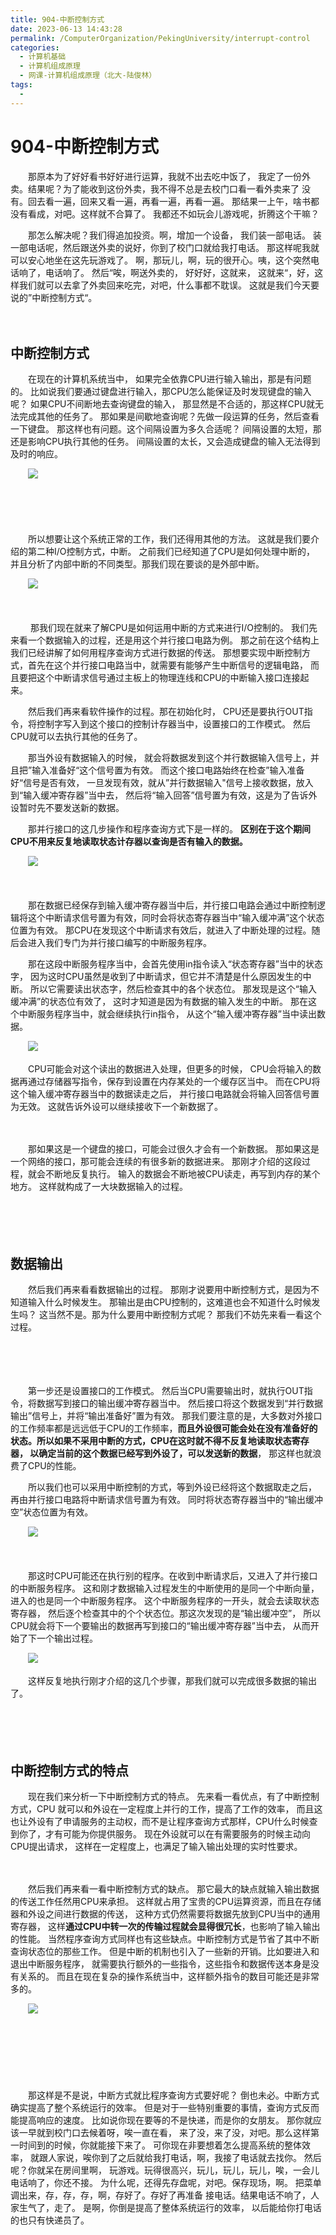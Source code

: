 ```yaml
---
title: 904-中断控制方式
date: 2023-06-13 14:43:28
permalink: /ComputerOrganization/PekingUniversity/interrupt-control
categories:
  - 计算机基础
  - 计算机组成原理
  - 网课-计算机组成原理（北大-陆俊林）
tags:
  - 
---
```

# 904-中断控制方式

　　那原本为了好好看书好好进行运算，我就不出去吃中饭了， 我定了一份外卖。结果呢？为了能收到这份外卖，我不得不总是去校门口看一看外卖来了 没有。回去看一遍，回来又看一遍，再看一遍，再看一遍。 那结果一上午，啥书都没有看成，对吧。这样就不合算了。 我都还不如玩会儿游戏呢，折腾这个干嘛？ 
<!-- more -->
　　那怎么解决呢？我们得追加投资。啊，增加一个设备， 我们装一部电话。 装一部电话呢，然后跟送外卖的说好，你到了校门口就给我打电话。 那这样呢我就可以安心地坐在这先玩游戏了。 啊，那玩儿，啊，玩的很开心。咦，这个突然电话响了，电话响了。 然后“唉，啊送外卖的， 好好好，这就来， 这就来“，好，这样我们就可以去拿了外卖回来吃完，对吧，什么事都不耽误。 这就是我们今天要说的”中断控制方式“。 

　　‍

## 中断控制方式

　　在现在的计算机系统当中， 如果完全依靠CPU进行输入输出，那是有问题的。 比如说我们要通过键盘进行输入，那CPU怎么能保证及时发现键盘的输入呢？ 如果CPU不间断地去查询键盘的输入， 那显然是不合适的，那这样CPU就无法完成其他的任务了。 那如果是间歇地查询呢？先做一段运算的任务，然后查看一下键盘。 那这样也有问题。这个间隔设置为多久合适呢？ 间隔设置的太短，那还是影响CPU执行其他的任务。 间隔设置的太长，又会造成键盘的输入无法得到及时的响应。 

　　![](https://image.peterjxl.com/blog/image-20220922204817-oxyvf08.png)​

　　‍

　　‍

　　所以想要让这个系统正常的工作，我们还得用其他的方法。 这就是我们要介绍的第二种I/O控制方式，中断。 之前我们已经知道了CPU是如何处理中断的， 并且分析了内部中断的不同类型。那我们现在要谈的是外部中断。

　　![](https://image.peterjxl.com/blog/image-20220922204850-mrci89t.png)​

　　‍

　　 那我们现在就来了解CPU是如何运用中断的方式来进行I/O控制的。 我们先来看一个数据输入的过程，还是用这个并行接口电路为例。 那之前在这个结构上我们已经讲解了如何用程序查询方式进行数据的传送。 那想要实现中断控制方式，首先在这个并行接口电路当中，就需要有能够产生中断信号的逻辑电路， 而且要把这个中断请求信号通过主板上的物理连线和CPU的中断输入接口连接起来。 

　　然后我们再来看软件操作的过程。那在初始化时， CPU还是要执行OUT指令，将控制字写入到这个接口的控制计存器当中，设置接口的工作模式。 然后CPU就可以去执行其他的任务了。 

　　那当外设有数据输入的时候， 就会将数据发到这个并行数据输入信号上，并且把”输入准备好“这个信号置为有效。 而这个接口电路始终在检查”输入准备好“信号是否有效， 一旦发现有效，就从”并行数据输入"信号上接收数据，放入到“输入缓冲寄存器”当中去， 然后将“输入回答”信号置为有效，这是为了告诉外设暂时先不要发送新的数据。 

　　那并行接口的这几步操作和程序查询方式下是一样的。 **区别在于这个期间CPU不用来反复地读取状态计存器以查询是否有输入的数据。** 

　　![](https://image.peterjxl.com/blog/image-20220922205015-ff77bb3.png)​

　　‍

　　那在数据已经保存到输入缓冲寄存器当中后，并行接口电路会通过中断控制逻辑将这个中断请求信号置为有效，同时会将状态寄存器当中“输入缓冲满”这个状态位置为有效。 那CPU在发现这个中断请求有效后，就进入了中断处理的过程。随后会进入我们专门为并行接口编写的中断服务程序。 

　　那在这段中断服务程序当中，会首先使用in指令读入“状态寄存器”当中的状态字， 因为这时CPU虽然是收到了中断请求，但它并不清楚是什么原因发生的中断。 所以它需要读出状态字，然后检查其中的各个状态位。 那发现是这个“输入缓冲满”的状态位有效了， 这时才知道是因为有数据的输入发生的中断。 那在这个中断服务程序当中，就会继续执行in指令， 从这个“输入缓冲寄存器”当中读出数据。 

　　![](https://image.peterjxl.com/blog/image-20220922205138-brgjb0c.png)​

　　CPU可能会对这个读出的数据进入处理，但更多的时候， CPU会将输入的数据再通过存储器写指令，保存到设置在内存某处的一个缓存区当中。 而在CPU将这个输入缓冲寄存器当中的数据读走之后， 并行接口电路就会将输入回答信号置为无效。 这就告诉外设可以继续接收下一个新数据了。 

　　‍

　　那如果这是一个键盘的接口，可能会过很久才会有一个新数据。 那如果这是一个网络的接口，那可能会连续的有很多新的数据进来。 那刚才介绍的这段过程，就会不断地反复执行。 输入的数据会不断地被CPU读走，再写到内存的某个地方。 这样就构成了一大块数据输入的过程。 

　　‍

　　‍

## 数据输出

　　然后我们再来看看数据输出的过程。 那刚才说要用中断控制方式，是因为不知道输入什么时候发生。 那输出是由CPU控制的，这难道也会不知道什么时候发生吗？ 这当然不是。那为什么要用中断控制方式呢？ 那我们不妨先来看一看这个过程。

　　‍

　　‍

　　第一步还是设置接口的工作模式。 然后当CPU需要输出时，就执行OUT指令，将数据写到接口的输出缓冲寄存器当中。 然后接口将这个数据发到“并行数据输出”信号上，并将“输出准备好”置为有效。 那我们要注意的是，大多数对外接口的工作频率都是远远低于CPU的工作频率，**而且外设很可能会处在没有准备好的状态。所以如果不采用中断的方式，CPU在这时就不得不反复地读取状态寄存器， 以确定当前的这个数据已经写到外设了，可以发送新的数据**， 那这样也就浪费了CPU的性能。

　　所以我们也可以采用中断控制的方式，等到外设已经将这个数据取走之后， 再由并行接口电路将中断请求信号置为有效。 同时将状态寄存器当中的“输出缓冲空”状态位置为有效。

　　![](https://image.peterjxl.com/blog/image-20220922210500-unc4fj7.png)​

　　‍

　　那这时CPU可能还在执行别的程序。在收到中断请求后，又进入了并行接口的中断服务程序。 这和刚才数据输入过程发生的中断使用的是同一个中断向量，进入的也是同一个中断服务程序。 这个中断服务程序的一开头，就会去读取状态寄存器， 然后逐个检查其中的个个状态位。那这次发现的是“输出缓冲空”， 所以CPU就会将下一个要输出的数据再写到接口的“输出缓冲寄存器”当中去， 从而开始了下一个输出过程。 

　　![](https://image.peterjxl.com/blog/image-20220922210524-5m96k69.png)​

　　这样反复地执行刚才介绍的这几个步骤，那我们就可以完成很多数据的输出了。 

　　‍

　　‍

## 中断控制方式的特点

　　现在我们来分析一下中断控制方式的特点。 先来看一看优点，有了中断控制方式，CPU 就可以和外设在一定程度上并行的工作，提高了工作的效率， 而且这也让外设有了申请服务的主动权，而不是让程序查询方式那样，CPU什么时候查到你了，才有可能为你提供服务。 现在外设就可以在有需要服务的时候主动向CPU提出请求， 这样在一定程度上，也满足了输入输出处理的实时性要求。

　　‍

　　然后我们再来看一看中断控制方式的缺点。 那它最大的缺点就输入输出数据的传送工作任然用CPU来承担。 这样就占用了宝贵的CPU运算资源，而且在存储器和外设之间进行数据的传送， 这种方式仍然需要将数据先放到CPU当中的通用寄存器， 这样**通过CPU中转一次的传输过程就会显得很冗长**，也影响了输入输出的性能。 当然程序查询方式同样也有这些缺点。中断控制方式是节省了其中不断查询状态位的那些工作。 但是中断的机制也引入了一些新的开销。比如要进入和退出中断服务程序， 就需要执行额外的一些指令，这些指令和数据传送本身是没有关系的。 而且在现在复杂的操作系统当中，这样额外指令的数目可能还是非常多的。

　　![](https://image.peterjxl.com/blog/image-20220922210724-91vnrlv.png)​

　　‍

　　‍

　　‍

　　那这样是不是说，中断方式就比程序查询方式要好呢？ 倒也未必。中断方式确实提高了整个系统运行的效率。 但是对于一些特别重要的事情，查询方式反而能提高响应的速度。 比如说你现在要等的不是快递，而是你的女朋友。 那你就应该一早就到校门口去候着呀，唉一直在看， 来了没，来了没，对吧。那么这样第一时间到的时候，你就能接下来了。 可你现在非要想着怎么提高系统的整体效率， 就跟人家说，唉你到了之后就给我打电话，啊，我接了电话就去找你。 然后呢？你就呆在房间里啊， 玩游戏。玩得很高兴，玩儿，玩儿，玩儿，唉，一会儿电话响了，你还不接。 为什么呢，还得先存盘呢，对吧。保存现场，啊。 把菜单调出来，存，存，存，啊，存好了。存好了再准备 接电话。结果电话不响了，人家生气了，走了。 是啊，你倒是提高了整体系统运行的效率， 以后能给你打电话的也只有快递员了。
